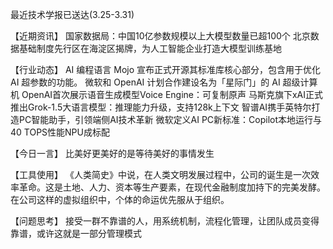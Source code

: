 最近技术学报已送达(3.25-3.31)

【近期资讯】
国家数据局：中国10亿参数规模以上大模型数量已超100个
北京数据基础制度先行区在海淀区揭牌，为人工智能企业打造大模型训练基地

【行业动态】
AI 编程语言 Mojo 宣布正式开源其标准库核心部分，包含用于优化 AI 超参数的功能。
微软和 OpenAI 计划合作建设名为「星际门」的 AI 超级计算机
OpenAI首次展示语音生成模型Voice Engine：可复制原声
马斯克旗下xAI正式推出Grok-1.5大语言模型：推理能力升级，支持128k上下文
智谱AI携手英特尔打造PC智能助手，引领端侧AI技术革新
微软定义AI PC新标准：Copilot本地运行与40 TOPS性能NPU成标配

【今日一言】
比美好更美好的是等待美好的事情发生

【工具使用】
《人类简史》中说，在人类文明发展过程中，公司的诞生是一次效率革命。这是土地、人力、资本等生产要素，在现代金融制度加持下的完美发酵。在公司这样的虚拟组织中，个体的命运优先服从于组织。

【问题思考】
接受一群不靠谱的人，用系统机制，流程化管理，让团队成员变得靠谱，或许这就是一部分管理模式